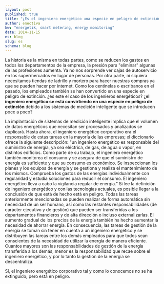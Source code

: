```yaml
---
layout: post
published: true
title: "¿Es el ingeniero energético una especie en peligro de extinción? "
author: enectiva
kw: "energetik, smart metering, energy monitoring"
date: 2014-11-15
es: blog
slug: es
schema: blog
---
```


La historia es la misma en todas partes, como se reducen los gastos en todos los departamentos de la empresa, la presión para "eliminar" algunas de las profesiones aumenta. Ya no nos sorprende ver cajas de autoservicio en los supermercados en lugar de personas. Por otra parte, ni siquiera necesitamos tiendas de ladrillo y mortero para hacer nuestras compras ya que se pueden hacer por internet. Como los  centinelas o escribanos en el pasado, los empleados también se han convertido en una especie en peligro de extinción. ¿es este el caso de los ingenieros energéticos? ¿el **ingeniero energético se está convirtiendo en una especie en peligro de extinción** debido a los sistemas de medición inteligente que se introducen poco a poco?

La implantación de sistemas de medición inteligente implica que el volumen de datos energéticos que necesitan ser procesados y analizados se duplicará. Hasta ahora, el ingeniero energético corporativo era el responsable de estas tareas en la mayoría de las empresas; el diccionario ofrece la siguiente descripción: "un ingeniero energético es responsable del suministro de energía, ya sea eléctrica, de gas, de agua o vapor, en distintos edificios. Como parte de su trabajo, el ingeniero energético también monitorea el consumo y se asegura de que el suministro de energía es suficiente y que su consumo es económico. Se inspeccionan los planes y los equipos de energía y se gestiona y realiza el mantenimiento de los mismos. Comprueba los gastos de las energías individualmente con regularidad y estudia soluciones para reducir el consumo. El ingeniero energético lleva a cabo la vigilancia regular de energía.” Si lee la definición de ingeniero energético y con las tecnologías actuales, es posible llegar a la conclusión de que está de hecho está en peligro. Todas las tareas anteriormente mencionadas se pueden realizar de forma automática sin necesidad de un ser humano, así como las restantes  responsabilidades (de carácter ejecutivo y de gestión) que pueden ser transferidas a los departamentos financieros y de alta dirección o  incluso externalizarlas. El aumento gradual de los precios de la energía también ha hecho aumentar la necesidad de ahorrar energía. En consecuencia, las tareas de gestión de la energía se toman sin tener en cuenta a un ingeniero energético y se distribuyen las tareas entre los demás empleados para que todos sean conscientes de la necesidad de utilizar la energía de manera eficiente. Cuantos mayores son las responsabilidades de gestión de la energía transferida a los demás, menor es la responsabilidad que recae sobre el ingeniero energético, y por lo tanto la gestión de la energía se descentraliza.

Sí, el ingeniero energético corporativo tal y como lo conocemos no se ha extinguido, pero está en peligro.
